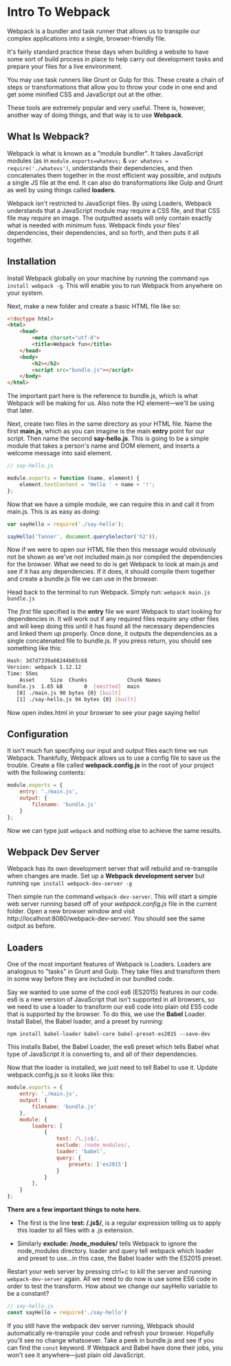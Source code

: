 # Intro To Webpack

Webpack is a bundler and task runner that allows us to transpile our complex applications into a single, browser-friendly file.

It's fairly standard practice these days when building a website to have some sort of build process in place to help carry out development tasks and prepare your files for a live environment.

You may use task runners like Grunt or Gulp for this. These create a chain of steps or transformations that allow you to throw your code in one end and get some minified CSS and JavaScript out at the other.

These tools are extremely popular and very useful. There is, however, another way of doing things, and that way is to use **Webpack**.

## What Is Webpack?  

Webpack is what is known as a "module bundler". It takes JavaScript modules (as in `module.exports=whatevs;` & `var whatevs = require('./whatevs')`, understands their dependencies, and then concatenates them together in the most efficient way possible, and outputs a single JS file at the end. It can also do transformations like Gulp and Grunt as well by using things called **loaders**.

Webpack isn't restricted to JavaScript files. By using Loaders, Webpack understands that a JavaScript module may require a CSS file, and that CSS file may require an image. The outputted assets will only contain exactly what is needed with minimum fuss. Webpack finds your files' dependencies, their dependencies, and so forth, and then puts it all together.

## Installation  

Install Webpack globally on your machine by running the command `npm install webpack -g`. This will enable you to run Webpack from anywhere on your system.

Next, make a new folder and create a basic HTML file like so:

```html
<!doctype html>
<html>
    <head>
        <meta charset="utf-8">
        <title>Webpack fun</title>
    </head>
    <body>
        <h2></h2>
        <script src="bundle.js"></script>
    </body>
</html>
```

The important part here is the reference to bundle.js, which is what Webpack will be making for us. Also note the H2 element—we'll be using that later.

Next, create two files in the same directory as your HTML file. Name the first **main.js**, which as you can imagine is the main **entry** point for our script. Then name the second **say-hello.js**. This is going to be a simple module that takes a person's name and DOM element, and inserts a welcome message into said element.

```js
// say-hello.js

module.exports = function (name, element) {
    element.textContent = 'Hello ' + name + '!';
};
```

Now that we have a simple module, we can require this in and call it from main.js. This is as easy as doing:

```js
var sayHello = require('./say-hello');

sayHello('Tanner', document.querySelector('h2'));
```

Now if we were to open our HTML file then this message would obviously not be shown as we've not included main.js nor compiled the dependencies for the browser. What we need to do is get Webpack to look at main.js and see if it has any dependencies. If it does, it should compile them together and create a bundle.js file we can use in the browser.

Head back to the terminal to run Webpack. Simply run: `webpack main.js bundle.js`

The *first* file specified is the **entry** file we want Webpack to start looking for dependencies in. It will work out if any required files require any other files and will keep doing this until it has found all the necessary dependencies and linked them up properly. Once done, it outputs the dependencies as a single concatenated file to bundle.js. If you press return, you should see something like this:

```sh
Hash: 3d7d7339a68244b03c68
Version: webpack 1.12.12
Time: 55ms
    Asset     Size  Chunks             Chunk Names
bundle.js  1.65 kB       0  [emitted]  main
   [0] ./main.js 90 bytes {0} [built]
   [1] ./say-hello.js 94 bytes {0} [built]
```

Now open index.html in your browser to see your page saying hello!

## Configuration

It isn't much fun specifying our input and output files each time we run Webpack. Thankfully, Webpack allows us to use a config file to save us the trouble. Create a file called **webpack.config.js** in the root of your project with the following contents:

```js
module.exports = {
    entry: './main.js',
    output: {
        filename: 'bundle.js'
    }
};
```

Now we can type just `webpack` and nothing else to achieve the same results.

## Webpack Dev Server  

Webpack has its own development server that will rebuild and re-transpile when changes are made. Set up a **Webpack development server** but running `npm install webpack-dev-server -g`

Then simple run the command `webpack-dev-server`. This will start a simple web server running based off of your *webpack.config.js* file in the current folder. Open a new browser window and visit http://localhost:8080/webpack-dev-server/. You should see the same output as before.

## Loaders  

One of the most important features of Webpack is Loaders. Loaders are analogous to "tasks" in Grunt and Gulp. They take files and transform them in some way before they are included in our bundled code.

Say we wanted to use some of the cool es6 (ES2015) features in our code. es6 is a new version of JavaScript that isn't supported in all browsers, so we need to use a loader to transform our es6 code into plain old ES5 code that is supported by the browser. To do this, we use the **Babel** Loader. Install Babel, the Babel loader, and a preset by running:

`npm install babel-loader babel-core babel-preset-es2015 --save-dev`

This installs Babel, the Babel Loader, the es6 preset which tells Babel what type of JavaScript it is converting to, and all of their dependencies.

Now that the loader is installed, we just need to tell Babel to use it. Update webpack.config.js so it looks like this:

```js
module.exports = {
    entry: './main.js',
    output: {
        filename: 'bundle.js'
    },
    module: {
        loaders: [
            {
                test: /\.js$/,
                exclude: /node_modules/,
                loader: 'babel',
                query: {
                    presets: ['es2015']
                }
            }
        ],
    }
};
```

**There are a few important things to note here.**

* The first is the line **test: /\.js$/**, is a regular expression telling us to apply this loader to all files with a .js extension.

* Similarly **exclude: /node_modules/** tells Webpack to ignore the node_modules directory. loader and query tell webpack which loader and preset to use...in this case, the Babel loader with the ES2015 preset.

Restart your web server by pressing ctrl+c to kill the server and running `webpack-dev-server` again. All we need to do now is use some ES6 code in order to test the transform. How about we change our sayHello variable to be a constant?

```js
// say-hello.js
const sayHello = require('./say-hello')
```

If you still have the webpack dev server running, Webpack should automatically re-transpile your code and refresh your browser. Hopefully you'll see no change whatsoever. Take a peek in bundle.js and see if you can find the `const` keyword. If Webpack and Babel have done their jobs, you won't see it anywhere—just plain old JavaScript.
